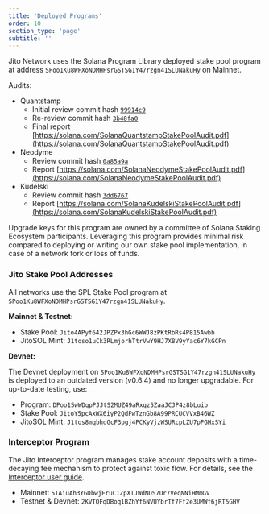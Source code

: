 ```yaml
---
title: 'Deployed Programs'
order: 10
section_type: 'page'
subtitle: ''
---
```


Jito Network uses the Solana Program Library deployed stake pool program at address `SPoo1Ku8WFXoNDMHPsrGSTSG1Y47rzgn41SLUNakuHy` on Mainnet. 

Audits: 

- Quantstamp
    - Initial review commit hash [<code>99914c9</code>](https://github.com/solana-labs/solana-program-library/tree/99914c9fc7246b22ef04416586ab1722c89576de)​
    - Re-review commit hash [<code>3b48fa0</code>](https://github.com/solana-labs/solana-program-library/tree/3b48fa09d38d1b66ffb4fef186b606f1bc4fdb31)​
    - Final report [https://solana.com/SolanaQuantstampStakePoolAudit.pdf](https://solana.com/SolanaQuantstampStakePoolAudit.pdf)​
- Neodyme
    - Review commit hash [<code>0a85a9a</code>](https://github.com/solana-labs/solana-program-library/tree/0a85a9a533795b6338ea144e433893c6c0056210)​
    - Report [https://solana.com/SolanaNeodymeStakePoolAudit.pdf](https://solana.com/SolanaNeodymeStakePoolAudit.pdf)​
- Kudelski
    - Review commit hash [<code>3dd6767</code>](https://github.com/solana-labs/solana-program-library/tree/3dd67672974f92d3b648bb50ee74f4747a5f8973)​
    - Report [https://solana.com/SolanaKudelskiStakePoolAudit.pdf](https://solana.com/SolanaKudelskiStakePoolAudit.pdf)​

Upgrade keys for this program are owned by a committee of Solana Staking Ecosystem participants. Leveraging this program provides minimal risk compared to deploying or writing our own stake pool implementation, in case of a network fork or loss of funds. 

### Jito Stake Pool Addresses

All networks use the SPL Stake Pool program at `SPoo1Ku8WFXoNDMHPsrGSTSG1Y47rzgn41SLUNakuHy`.

**Mainnet & Testnet:**

- Stake Pool: `Jito4APyf642JPZPx3hGc6WWJ8zPKtRbRs4P815Awbb`
- JitoSOL Mint: `J1toso1uCk3RLmjorhTtrVwY9HJ7X8V9yYac6Y7kGCPn`

**Devnet:**

The Devnet deployment on `SPoo1Ku8WFXoNDMHPsrGSTSG1Y47rzgn41SLUNakuHy` is deployed to an outdated version (v0.6.4) and no longer upgradable. For up-to-date testing, use:

- Program: `DPoo15wWDqpPJJtS2MUZ49aRxqz5ZaaJCJP4z8bLuib`
- Stake Pool: `JitoY5pcAxWX6iyP2QdFwTznGb8A99PRCUCVVxB46WZ`
- JitoSOL Mint: `J1tos8mqbhdGcF3pgj4PCKyVjzWSURcpLZU7pPGHxSYi`


### Interceptor Program

The Jito Interceptor program manages stake account deposits with a time-decaying fee mechanism to protect against toxic flow. For details, see the [Interceptor user guide](/jitosol/user-guides/interceptor/).

- Mainnet: `5TAiuAh3YGDbwjEruC1ZpXTJWdNDS7Ur7VeqNNiHMmGV`
- Testnet & Devnet: `2KVTQFqDBoq1BZhYf6NVUYbrTf7Ff2e3UMWf6jRT5GHV`
